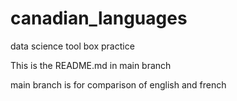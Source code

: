 # canadian_languages
data science tool box practice

This is the README.md in main branch

main branch is for comparison of english and french